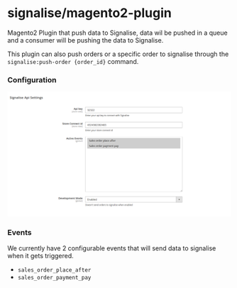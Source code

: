# signalise/magento2-plugin

Magento2 Plugin that push data to Signalise, data wil be pushed in a queue 
and a consumer will be pushing the data to Signalise.

This plugin can also push orders or a specific order to signalise through the ``signalise:push-order {order_id}`` command.

### Configuration
![img.png](img.png)
### Events
We currently have 2 configurable events that will send data to signalise when it gets triggered. 

- ``sales_order_place_after``
- ``sales_order_payment_pay``
